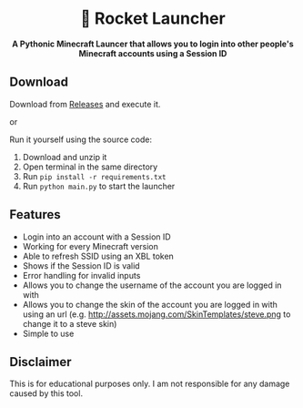 <div align="center">

# 🚀 Rocket Launcher

**A Pythonic Minecraft Launcer that allows you to login into other people's Minecraft accounts using a Session ID**

</div>

## Download
Download from [Releases](https://github.com/lhudqt/RocketLauncher/releases) and execute it.

or

Run it yourself using the source code:
1. Download and unzip it
2. Open terminal in the same directory
3. Run `pip install -r requirements.txt`
4. Run `python main.py` to start the launcher

## Features
- Login into an account with a Session ID 
- Working for every Minecraft version
- Able to refresh SSID using an XBL token
- Shows if the Session ID is valid
- Error handling for invalid inputs
- Allows you to change the username of the account you are logged in with
- Allows you to change the skin of the account you are logged in with using an url (e.g. http://assets.mojang.com/SkinTemplates/steve.png to change it to a steve skin)
- Simple to use

## Disclaimer
This is for educational purposes only. I am not responsible for any damage caused by this tool.
